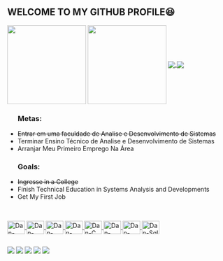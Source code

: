 ## WELCOME TO MY GITHUB PROFILE😆
<div>
  <img align="center" img height="180em" src="https://github-readme-stats.vercel.app/api?username=DanFireDark47&show_icons=true&theme=radical&include_all_commits=true&count_private=true"/>
  <img align="center" img height="180em" src="https://github-readme-stats.vercel.app/api/top-langs/?username=DanFireDark47&layout=compact&langs_count=7&theme=radical"/>
  <a href="https://github.com/DanFireDark47/SistemaDeComandas-Bootstrap">
  <img align="center" src="https://github-readme-stats.vercel.app/api/pin/?username=DanFireDark47&repo=SistemaDeComandas-Bootstrap&theme=radical" />
</a>
<a href="https://github.com/DanFireDark47/Etec-TCC">
  <img align="center" src="https://github-readme-stats.vercel.app/api/pin/?username=DanFireDark47&repo=Etec-TCC&theme=radical"/>
</a>
</div>
  
  
  
 <div>
    <ul><h3>Metas:</h3>
      <li><strike>Entrar em uma faculdade de Analise e Desenvolvimento de Sistemas</strike></li>
      <li>Terminar Ensino Técnico de Analise e Desenvolvimento de Sistemas</li>
      <li>Arranjar Meu Primeiro Emprego Na Área</li></ul>
   <ul><h3>Goals:</h3>
     <li><strike>Ingresse in a College</strike></li>
     <li>Finish Technical Education in Systems Analysis and Developments</li>
     <li>Get My First Job</li>
   <ul/>
  </div>
    
  ##
    
 <div style="display: inline_block"><br>
   <a href="https://github.com/DanFireDark47">
   <img align="center" alt="Dan-CSS" height="30" width="40" src="https://cdn.jsdelivr.net/gh/devicons/devicon/icons/css3/css3-original-wordmark.svg">
   <img align="center" alt="Dan-HTML" height="30" width="40" src="https://cdn.jsdelivr.net/gh/devicons/devicon/icons/html5/html5-original-wordmark.svg">
   <img align="center" alt="Dan-PHP" height="30" width="40" src="https://cdn.jsdelivr.net/gh/devicons/devicon/icons/php/php-plain.svg">
   <img align="center" alt="Dan-Python" height="30" width="40" src="https://cdn.jsdelivr.net/gh/devicons/devicon/icons/python/python-original.svg">
   <img align="center" alt="Dan-C" height="30" width="40" src="https://cdn.jsdelivr.net/gh/devicons/devicon/icons/c/c-original.svg">
   <img align="center" alt="Dan-React" height="30" width="40" src="https://cdn.jsdelivr.net/gh/devicons/devicon/icons/react/react-original.svg">
   <img align="center" alt="Dan-Java" height="30" width="40" src="https://cdn.jsdelivr.net/gh/devicons/devicon/icons/java/java-original-wordmark.svg">
   <img align="center" alt="Dan-Sql" height="30" width="40" src="https://cdn.jsdelivr.net/gh/devicons/devicon/icons/mysql/mysql-plain-wordmark.svg">
          
   
 </div>
  
  ##
  
  <div>
  <a href="https://www.instagram.com/din.amus/" target="_blank"><img src="https://img.shields.io/badge/-Instagram-%23E4405F?style=for-the-badge&logo=instagram&logoColor=white" target="_blank"></a>
 	<a href="https://www.twitch.tv/danfiredark" target="_blank"><img src="https://img.shields.io/badge/Twitch-9146FF?style=for-the-badge&logo=twitch&logoColor=white" target="_blank"></a>
 <a href="https://discord.gg/YYVQXfeD5x" target="_blank"><img src="https://img.shields.io/badge/Discord-7289DA?style=for-the-badge&logo=discord&logoColor=white" target="_blank"></a> 
  <a href = "mailto:DFDark47@Gmail.com"><img src="https://img.shields.io/badge/-Gmail-%23333?style=for-the-badge&logo=gmail&logoColor=white" target="_blank"></a>
  <a href="https://www.linkedin.com/in/danilosilvadeoliveira/" target="_blank"><img src="https://img.shields.io/badge/-LinkedIn-%230077B5?style=for-the-badge&logo=linkedin&logoColor=white" target="_blank"></a>  
</div>
